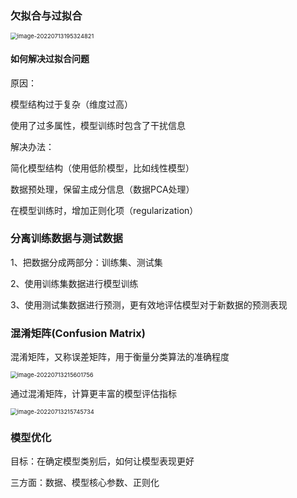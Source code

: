 ### 欠拟合与过拟合

<img src="C:\Users\张炯\AppData\Roaming\Typora\typora-user-images\image-20220713195324821.png" alt="image-20220713195324821" style="zoom:67%;" />

#### 如何解决过拟合问题

原因：

模型结构过于复杂（维度过高）

使用了过多属性，模型训练时包含了干扰信息

解决办法：

简化模型结构（使用低阶模型，比如线性模型）

数据预处理，保留主成分信息（数据PCA处理）

在模型训练时，增加正则化项（regularization）

### 分离训练数据与测试数据

1、把数据分成两部分：训练集、测试集

2、使用训练集数据进行模型训练

3、使用测试集数据进行预测，更有效地评估模型对于新数据的预测表现

### 混淆矩阵(Confusion Matrix)

混淆矩阵，又称误差矩阵，用于衡量分类算法的准确程度

<img src="C:\Users\张炯\AppData\Roaming\Typora\typora-user-images\image-20220713215601756.png" alt="image-20220713215601756" style="zoom:67%;" />

通过混淆矩阵，计算更丰富的模型评估指标

<img src="C:\Users\张炯\AppData\Roaming\Typora\typora-user-images\image-20220713215745734.png" alt="image-20220713215745734" style="zoom:67%;" />

### 模型优化

目标：在确定模型类别后，如何让模型表现更好

三方面：数据、模型核心参数、正则化